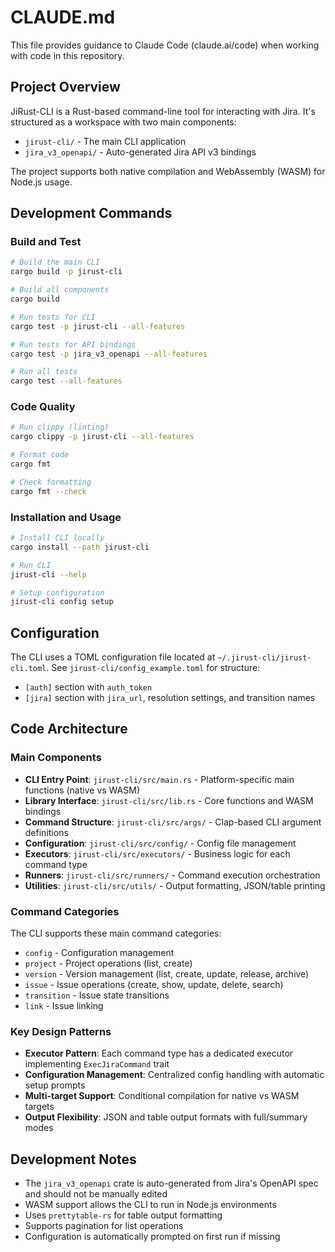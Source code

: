 # CLAUDE.md

This file provides guidance to Claude Code (claude.ai/code) when working with code in this repository.

## Project Overview

JiRust-CLI is a Rust-based command-line tool for interacting with Jira. It's structured as a workspace with two main components:
- `jirust-cli/` - The main CLI application
- `jira_v3_openapi/` - Auto-generated Jira API v3 bindings

The project supports both native compilation and WebAssembly (WASM) for Node.js usage.

## Development Commands

### Build and Test
```bash
# Build the main CLI
cargo build -p jirust-cli

# Build all components
cargo build

# Run tests for CLI
cargo test -p jirust-cli --all-features

# Run tests for API bindings
cargo test -p jira_v3_openapi --all-features

# Run all tests
cargo test --all-features
```

### Code Quality
```bash
# Run clippy (linting)
cargo clippy -p jirust-cli --all-features

# Format code
cargo fmt

# Check formatting
cargo fmt --check
```

### Installation and Usage
```bash
# Install CLI locally
cargo install --path jirust-cli

# Run CLI
jirust-cli --help

# Setup configuration
jirust-cli config setup
```

## Configuration

The CLI uses a TOML configuration file located at `~/.jirust-cli/jirust-cli.toml`. See `jirust-cli/config_example.toml` for structure:
- `[auth]` section with `auth_token`
- `[jira]` section with `jira_url`, resolution settings, and transition names

## Code Architecture

### Main Components
- **CLI Entry Point**: `jirust-cli/src/main.rs` - Platform-specific main functions (native vs WASM)
- **Library Interface**: `jirust-cli/src/lib.rs` - Core functions and WASM bindings
- **Command Structure**: `jirust-cli/src/args/` - Clap-based CLI argument definitions
- **Configuration**: `jirust-cli/src/config/` - Config file management
- **Executors**: `jirust-cli/src/executors/` - Business logic for each command type
- **Runners**: `jirust-cli/src/runners/` - Command execution orchestration
- **Utilities**: `jirust-cli/src/utils/` - Output formatting, JSON/table printing

### Command Categories
The CLI supports these main command categories:
- `config` - Configuration management
- `project` - Project operations (list, create)
- `version` - Version management (list, create, update, release, archive)
- `issue` - Issue operations (create, show, update, delete, search)
- `transition` - Issue state transitions
- `link` - Issue linking

### Key Design Patterns
- **Executor Pattern**: Each command type has a dedicated executor implementing `ExecJiraCommand` trait
- **Configuration Management**: Centralized config handling with automatic setup prompts
- **Multi-target Support**: Conditional compilation for native vs WASM targets
- **Output Flexibility**: JSON and table output formats with full/summary modes

## Development Notes

- The `jira_v3_openapi` crate is auto-generated from Jira's OpenAPI spec and should not be manually edited
- WASM support allows the CLI to run in Node.js environments
- Uses `prettytable-rs` for table output formatting
- Supports pagination for list operations
- Configuration is automatically prompted on first run if missing